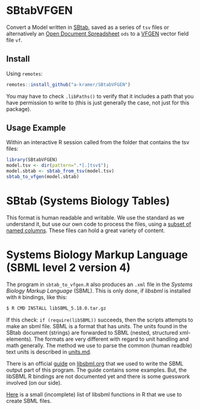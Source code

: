 # SBtabVFGEN

Convert a Model written in [SBtab](https://www.sbtab.net/), saved as a
series of `tsv` files or alternatively an [Open Document
Spreadsheet](https://www.documentfoundation.org/) `ods` to a
[VFGEN](https://warrenweckesser.github.io/vfgen/) vector field file
`vf`.

## Install

Using `remotes`:
```R
remotes::install_github("a-kramer/SBtabVFGEN")
```
You may have to check `.libPaths()` to verify that it includes a path
that you have permission to write to (this is just generally the case,
not just for this package).

## Usage Example

Within an interactive R session called from the folder that contains
the tsv files:
```R
library(SBtabVFGEN)
model.tsv <- dir(pattern=".*[.]tsv$");
model.sbtab <- sbtab_from_tsv(model.tsv)
sbtab_to_vfgen(model.sbtab)
```

# SBtab (Systems Biology Tables)

This format is human readable and writable. We use the standard as we
understand it, but use our own code to process the files, using a
[subset of named columns](./sbtab.md). These files can hold a great
variety of content.

# Systems Biology Markup Language (SBML level 2 version 4)

The program in `sbtab_to_vfgen.R` also produces an `.xml` file in the _Systems Biology Markup Language_ (SBML).
This is only done, if _libsbml_ is installed with `R` bindings, like this:

```bash
$ R CMD INSTALL libSBML_5.18.0.tar.gz
```

If this check: `if (require(libSBML))` succeeds, then the scripts
attempts to make an sbml file. SBML is a format that has _units_.  The
units found in the SBtab document (strings) are forwarded to SBML
(nested, structured xml-elements). The formats are very different with
regard to unit handling and math generally. The method we use to parse the
common (human readble) text units is described in [units.md](./units.md).

There is an official
[guide](http://sbml.org/Software/libSBML/libSBML_R_Example_Programs)
on [libsbml.org](libsbml.org) that we used to write the SBML output
part of this program. The guide contains some examples.
But, the libSBML R bindings are not documented yet and there is some
guesswork involved (on our side). 

[Here](./docs/libsbml.md) is a small (incomplete) list of libsbml functions
in R that we use to create SBML files.


